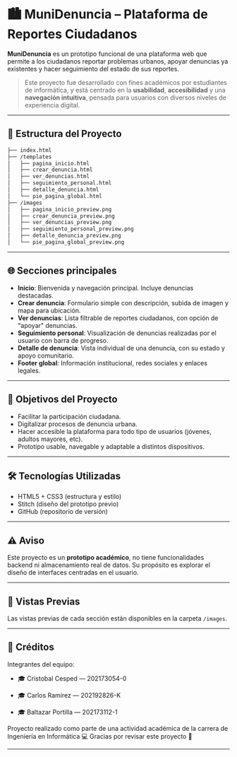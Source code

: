 # 🏙️ MuniDenuncia – Plataforma de Reportes Ciudadanos

**MuniDenuncia** es un prototipo funcional de una plataforma web que permite a los ciudadanos reportar problemas urbanos, apoyar denuncias ya existentes y hacer seguimiento del estado de sus reportes.

> Este proyecto fue desarrollado con fines académicos por estudiantes de informática, y está centrado en la **usabilidad**, **accesibilidad** y una **navegación intuitiva**, pensada para usuarios con diversos niveles de experiencia digital.

---

## 📁 Estructura del Proyecto

```bash
├── index.html
├── /templates
│   ├── pagina_inicio.html
│   ├── crear_denuncia.html
│   ├── ver_denuncias.html
│   ├── seguimiento_personal.html
│   ├── detalle_denuncia.html
│   └── pie_pagina_global.html
├── /images
│   ├── pagina_inicio_preview.png
│   ├── crear_denuncia_preview.png
│   ├── ver_denuncias_preview.png
│   ├── seguimiento_personal_preview.png
│   ├── detalle_denuncia_preview.png
│   └── pie_pagina_global_preview.png
````

---

## 🌐 Secciones principales

* **Inicio**: Bienvenida y navegación principal. Incluye denuncias destacadas.
* **Crear denuncia**: Formulario simple con descripción, subida de imagen y mapa para ubicación.
* **Ver denuncias**: Lista filtrable de reportes ciudadanos, con opción de "apoyar" denuncias.
* **Seguimiento personal**: Visualización de denuncias realizadas por el usuario con barra de progreso.
* **Detalle de denuncia**: Vista individual de una denuncia, con su estado y apoyo comunitario.
* **Footer global**: Información institucional, redes sociales y enlaces legales.

---

## 🎯 Objetivos del Proyecto

* Facilitar la participación ciudadana.
* Digitalizar procesos de denuncia urbana.
* Hacer accesible la plataforma para todo tipo de usuarios (jóvenes, adultos mayores, etc).
* Prototipo usable, navegable y adaptable a distintos dispositivos.

---

## 🛠️ Tecnologías Utilizadas

* HTML5 + CSS3 (estructura y estilo)
* Stitch (diseño del prototipo previo)
* GitHub (repositorio de versión)

---

## ⚠️ Aviso

Este proyecto es un **prototipo académico**, no tiene funcionalidades backend ni almacenamiento real de datos. Su propósito es explorar el diseño de interfaces centradas en el usuario.

---

## 📸 Vistas Previas

Las vistas previas de cada sección están disponibles en la carpeta `/images`.

---

## 🙌 Créditos


Integrantes del equipo:

* 🎓 Cristobal Cesped — 202173054-0

* 🎓 Carlos Ramírez — 202192826-K

* 🎓 Baltazar Portilla — 202173112-1

Proyecto realizado como parte de una actividad académica de la carrera de Ingeniería en Informática 💻
Gracias por revisar este proyecto 🚀

---



